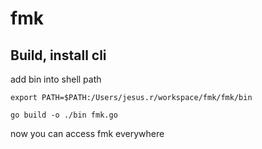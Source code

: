 # fmk

## Build, install cli

add bin into shell path

```shell
export PATH=$PATH:/Users/jesus.r/workspace/fmk/fmk/bin
```

```shell
go build -o ./bin fmk.go 
```

now you can access fmk everywhere
